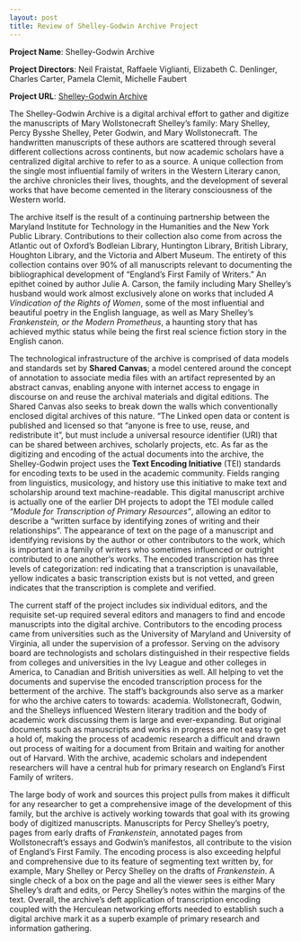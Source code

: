 ```yaml
---
layout: post
title: Review of Shelley-Godwin Archive Project
---
```

**Project Name**: Shelley-Godwin Archive

**Project Directors**: Neil Fraistat, Raffaele Viglianti, Elizabeth C. Denlinger, Charles Carter, Pamela Clemit, Michelle Faubert

**Project URL**: [Shelley-Godwin Archive](http://shelleygodwinarchive.org/)


The Shelley-Godwin Archive is a digital archival effort to gather and digitize the manuscripts of Mary Wollstonecraft Shelley’s family: Mary Shelley, Percy Bysshe Shelley, Peter Godwin, and Mary Wollstonecraft. The handwritten manuscripts of these authors are scattered through several different collections across continents, but now academic scholars have a centralized digital archive to refer to as a source. A unique collection from the single most influential family of writers in the Western Literary canon, the archive chronicles their lives, thoughts, and the development of several works that have become cemented in the literary consciousness of the Western world.  

 
The archive itself is the result of a continuing partnership between the Maryland Institute for Technology in the Humanities and the New York Public Library. Contributions to their collection also come from across the Atlantic out of Oxford’s Bodleian Library, Huntington Library, British Library, Houghton Library, and the Victoria and Albert Museum. The entirety of this collection contains over 90% of all manuscripts relevant to documenting the bibliographical development of “England’s First Family of Writers.” An epithet coined by author Julie A. Carson, the family including Mary Shelley’s husband would work almost exclusively alone on works that included _A Vindication of the Rights of Women_, some of the most influential and beautiful poetry in the English language, as well as Mary Shelley’s _Frankenstein, or the Modern Prometheus_, a haunting story that has achieved mythic status while being the first real science fiction story in the English canon.  

 
The technological infrastructure of the archive is comprised of data models and standards set by **Shared Canvas**; a model centered around the concept of annotation to associate media files with an artifact represented by an abstract canvas, enabling anyone with internet access to engage in discourse on and reuse the archival materials and digital editions. The Shared Canvas also seeks to break down the walls which conventionally enclosed digital archives of this nature. “The Linked open data or content is published and licensed so that “anyone is free to use, reuse, and redistribute it”, but must include a universal resource identifier (URI) that can be shared between archives, scholarly projects, etc. As far as the digitizing and encoding of the actual documents into the archive, the Shelley-Godwin project uses the **Text Encoding Initiative** (TEI) standards for encoding texts to be used in the academic community. Fields ranging from linguistics, musicology, and history use this initiative to make text and scholarship around text machine-readable. This digital manuscript archive is actually one of the earlier DH projects to adopt the TEI module called _“Module for Transcription of Primary Resources”_, allowing an editor to describe a “written surface by identifying zones of writing and their relationships”. The appearance of text on the page of a manuscript and identifying revisions by the author or other contributors to the work, which is important in a family of writers who sometimes influenced or outright contributed to one another’s works. The encoded transcription has three levels of categorization: red indicating that a transcription is unavailable, yellow indicates a basic transcription exists but is not vetted, and green indicates that the transcription is complete and verified.  

 
The current staff of the project includes six individual editors, and the requisite set-up required several editors and managers to find and encode manuscripts into the digital archive. Contributors to the encoding process came from universities such as the University of Maryland and University of Virginia, all under the supervision of a professor. Serving on the advisory board are technologists and scholars distinguished in their respective fields from colleges and universities in the Ivy League and other colleges in America, to Canadian and British universities as well. All helping to vet the documents and supervise the encoded transcription process for the betterment of the archive. The staff’s backgrounds also serve as a marker for who the archive caters to towards: academia. Wollstonecraft, Godwin, and the Shelleys influenced Western literary tradition and the body of academic work discussing them is large and ever-expanding. But original documents such as manuscripts and works in progress are not easy to get a hold of, making the process of academic research a difficult and drawn out process of waiting for a document from Britain and waiting for another out of Harvard. With the archive, academic scholars and independent researchers will have a central hub for primary research on England’s First Family of writers.  

 
The large body of work and sources this project pulls from makes it difficult for any researcher to get a comprehensive image of the development of this family, but the archive is actively working towards that goal with its growing body of digitized manuscripts. Manuscripts for Percy Shelley’s poetry, pages from early drafts of _Frankenstein_, annotated pages from Wollstonecraft’s essays and Godwin’s manifestos, all contribute to the vision of England’s First Family. The encoding process is also exceeding helpful and comprehensive due to its feature of segmenting text written by, for example, Mary Shelley or Percy Shelley on the drafts of _Frankenstein_. A single check of a box on the page and all the viewer sees is either Mary Shelley’s draft and edits, or Percy Shelley’s notes within the margins of the text. Overall, the archive’s deft application of transcription encoding coupled with the Herculean networking efforts needed to establish such a digital archive mark it as a superb example of primary research and information gathering.
